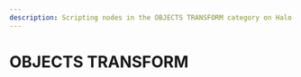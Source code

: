 ```yaml
---
description: Scripting nodes in the OBJECTS TRANSFORM category on Halo Infinite.
---
```


# OBJECTS TRANSFORM

